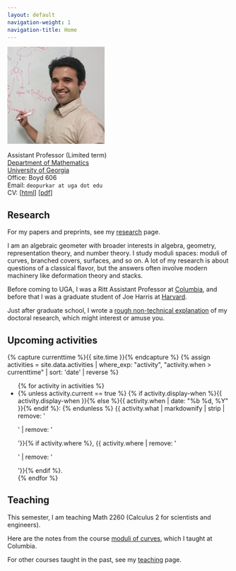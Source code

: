 ```yaml
---
layout: default
navigation-weight: 1
navigation-title: Home
---
```


<img src="/anandrd_board.jpg" alt="Photo of Anand Deopurkar" title="Near Bonn (2014)" id="photo">

Assistant Professor (Limited term)  
[Department of Mathematics](http://www.math.uga.edu/)  
[University of Georgia](http://www.uga.edu/)  
Office: Boyd 606  
Email: `deopurkar at uga dot edu`  
CV: [[html](cv/index.html)] [[pdf](cv/cv.pdf)]

## Research

For my papers and preprints, see my [research](research/) page.  

I am an algebraic geometer with broader interests in algebra, geometry, representation theory, and number theory. I study moduli spaces: moduli of curves, branched covers, surfaces, and so on. A lot of my research is about questions of a classical flavor, but the answers often involve modern machinery like deformation theory and stacks.  

Before coming to UGA, I was a Ritt Assistant Professor at [Columbia](http://math.columbia.edu/), and before that I was a graduate student of Joe Harris at [Harvard](http://math.harvard.edu/).  

Just after graduate school, I wrote a [rough non-technical explanation](interests/) of my doctoral research, which might interest or amuse you.

## Upcoming activities 

{% capture currenttime %}{{ site.time }}{% endcapture %}
{% assign activities = site.data.activities | where_exp: "activity", "activity.when > currenttime" | sort: 'date' | reverse %}
<ul>
{% for activity in activities %}
<li>
{% unless activity.current == true %}
{% if activity.display-when %}{{ activity.display-when }}{% else %}{{ activity.when | date: "%b %d, %Y" }}{% endif %}: 
{% endunless %}
{{ activity.what | markdownify | strip | remove: '<p>' | remove: '</p>'}}{% if activity.where %}, {{ activity.where | remove: '<p>' | remove: '</p>'}}{% endif %}.
</li>
{% endfor %}
</ul>


## Teaching

This semester, I am teaching Math 2260 (Calculus 2 for scientists and engineers).  

Here are the notes from the course [moduli of curves](teaching/moduli/), which I taught at Columbia.  

For other courses taught in the past, see my [teaching](teaching/) page.
